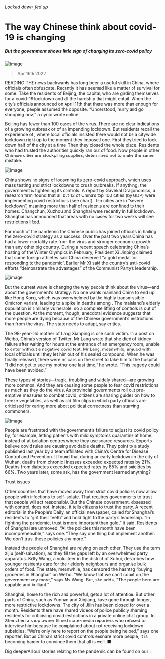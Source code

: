 ###### Locked down, fed up
# The way Chinese think about covid-19 is changing 
##### But the government shows little sign of changing its zero-covid policy 
![image](images/20220416_CNP003_0.jpg) 
> Apr 16th 2022 
READING THE news backwards has long been a useful skill in China, where officials often obfuscate. Recently it has seemed like a matter of survival for some. Take the residents of Beijing, the capital, who are girding themselves for a covid-19 lockdown and all the hardship that might entail. When the city’s officials announced on April 11th that there was more than enough  for everyone, people assumed the opposite. “Understood, hurry and go shopping now,” a cynic wrote online.
Beijing has fewer than 100 cases of the virus. There are no clear indications of a growing outbreak or of an impending lockdown. But residents recall the experience of , where local officials insisted there would not be a citywide lockdown right up to the moment they imposed one. First they tried to lock down half of the city at a time. Then they closed the whole place. Residents who had trusted the authorities quickly ran out of food. Now people in other Chinese cities are stockpiling supplies, determined not to make the same mistake.
![image](images/20220416_CNC100.png) 

China shows no signs of loosening its zero-covid approach, which uses mass testing and strict lockdowns to crush outbreaks. If anything, the government is tightening its controls. A report by Gavekal Dragonomics, a research firm, found that all but 13 of China’s top 100 cities (by GDP) were implementing covid restrictions (see chart). Ten cities are in “severe lockdown”, meaning more than half of residents are confined to their homes. Changchun, Xuzhou and Shanghai were recently in full lockdown. Shanghai has announced that areas with no cases for two weeks will see restrictions lifted.

For much of the pandemic the Chinese public has joined officials in hailing the zero-covid strategy as a success. Over the past two years China has had a lower mortality rate from the virus and stronger economic growth than any other big country. During a recent speech celebrating China’s hosting of the Winter Olympics in February, President Xi Jinping claimed that some foreign athletes said China deserved “a gold medal for responding to the pandemic”. Earlier Mr Xi said the country’s anti-covid efforts “demonstrate the advantages” of the Communist Party’s leadership.
![image](images/20220416_cnc170.png) 

But the current wave is changing the way people think about the virus—and about the government’s strategy. No one wants mainland China to end up like Hong Kong, which was overwhelmed by the highly transmissible Omicron variant, leading to a spike in deaths among . The mainland’s elderly population is similarly vulnerable, so a complete lifting of controls is out of the question. At the moment, though, anecdotal evidence suggests that more people are dying because of the Chinese government’s restrictions than from the virus. The state needs to adapt, say critics.
The 98-year-old mother of Lang Xianping is one such victim. In a post on Weibo, China’s version of Twitter, Mr Lang wrote that she died of kidney failure after waiting for hours at the entrance of an emergency room, unable to enter without a negative covid test. Mr Lang, meanwhile, argued with local officials until they let him out of his sealed compound. When he was finally released, there were no cars on the street to take him to the hospital. “I did not get to see my mother one last time,” he wrote. “This tragedy could have been avoided.”
These types of stories—tragic, troubling and widely shared—are growing more common. And they are causing some people to fear covid restrictions as much as they do the virus. As provincial governments roll out pre-emptive measures to combat covid, citizens are sharing guides on how to freeze vegetables, as well as old film clips in which party officials are criticised for caring more about political correctness than starving commoners.
![image](images/20220416_cnm958.png) 

People are frustrated with the government’s failure to adjust its covid policy by, for example, letting patients with mild symptoms quarantine at home, instead of at isolation centres where they use scarce resources. Experts believe covid rules are causing avoidable deaths. They point to a study published last year by a team affiliated with China’s Centre for Disease Control and Prevention. It found that during an early lockdown in the city of Wuhan, deaths from chronic illnesses exceeded expected rates by 21%. Deaths from diabetes exceeded expected rates by 85% and suicides by 66%. Two years later, some ask, has the government learned anything?
Trust issues
Other countries that have moved away from strict covid policies now allow people with infections to self-isolate. That requires governments to trust that people will act responsibly. But the Chinese government, obsessed with control, does not. Instead, it tells citizens to trust the party. A recent editorial in the People’s Daily, an official newspaper, called for Shanghai’s residents to “grit their teeth” and hold tight to the party’s leadership. “In fighting the pandemic, trust is more important than gold,” it said. Residents of Shanghai are unmoved. “All the policies this month have been incomprehensible,” says one. “They say one thing but implement another. We don’t trust these policies any more.”
Instead the people of Shanghai are relying on each other. They use the term zijiu (self-salvation), as they fill the gaps left by an overwhelmed party apparatus. Kelly Wang, a volunteer in the district of Xuhui, describes how younger residents care for their elderly neighbours and organise bulk orders of food. The state, meanwhile, has censored the hashtag “buying groceries in Shanghai” on Weibo. “We know that we can’t count on the government any more,” says Ms Wang. But, she adds, “The people here are capable and brilliant.”
Shanghai, home to the rich and powerful, gets a lot of attention. But other parts of China, such as Yunnan and Xinjiang, have gone through longer, more restrictive lockdowns. The city of Jilin has been closed for over a month. Residents there have shared videos of police publicly shaming residents for criticising covid restrictions in a private online chat group. In Shenzhen a shop owner filmed state-media reporters who refused to interview him because he complained about not receiving lockdown subsidies. “We’re only here to report on the people being helped,” says one reporter. But as China’s strict covid controls ensnare more people, it is becoming harder to convince them that all is well. ■
Dig deeperAll our stories relating to the pandemic can be found on our .
